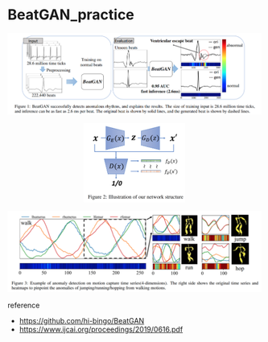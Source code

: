 # BeatGAN_practice

<p align="center">
    <img src="./mocap/imgs/beat1.png">
</p>

<p align="center">
    <img src="./mocap/imgs/BEATGAN.png" width = "40%" height = "40%">
</p>

<p align="center">
    <img src="./mocap/imgs/beat2.png">
</p>

reference
- https://github.com/hi-bingo/BeatGAN
- https://www.ijcai.org/proceedings/2019/0616.pdf

